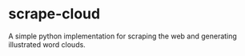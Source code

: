 # scrape-cloud
A simple python implementation for scraping the web and generating illustrated word clouds.
